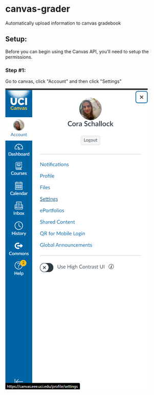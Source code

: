 # canvas-grader
Automatically upload information to canvas gradebook


## Setup:
Before you can begin using the Canvas API, you'll need to setup the permissions.

### Step #1:
Go to canvas, click "Account" and then click "Settings"


![alt text](https://github.com/cora-schallock/canvas-grader/blob/main/documentation/setup_1_canvas.png?raw=true)
